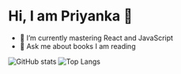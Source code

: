 # Hi, I am Priyanka 🤠

- 🌱 I’m currently mastering React and JavaScript
- 💬 Ask me about books I am reading

![GitHub stats](https://github-readme-stats.vercel.app/api?username=goanpixie&show_icons=true&theme=tokyonight)
![Top Langs](https://github-readme-stats.vercel.app/api/top-langs/?username=goanpixie&hide=ruby,css,html&theme=tokyonight&layout=compact&?hide=Ruby)



